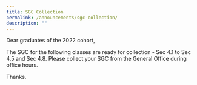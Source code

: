 ```yaml
---
title: SGC Collection
permalink: /announcements/sgc-collection/
description: ""
---
```

Dear graduates of the 2022 cohort,

The SGC for the following classes are ready for collection - Sec 4.1 to Sec 4.5 and Sec 4.8. Please collect your SGC from the General Office during office hours. 

Thanks.